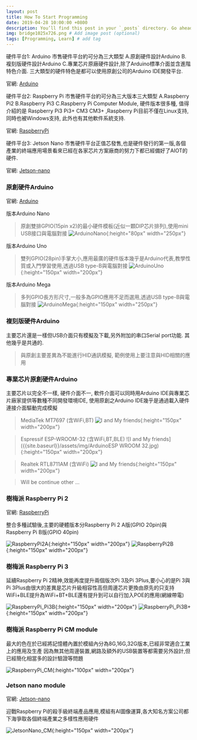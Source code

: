 ```yaml
---
layout: post
title: How To Start Programming
date: 2019-04-28 10:00:00 +0800
description: You’ll find this post in your `_posts` directory. Go ahead and edit it and re-build the site to see your changes. # Add post description (optional)
img: bridge1025x726.png # Add image post (optional)
tags: [Programming, Learn] # add tag
---
```

硬件平台1: Arduino 市售硬件平台約可分為三大類型 A.原創硬件設計Arduino B.複刻版硬件設計Arduino C.專業芯片原廠硬件設計,除了Arduino標準介面並含進階特色介面. 三大類型的硬件特色是都可以使用原創公司的Arduino IDE開發平台.

官網: [Arduino](https://www.arduino.cc/)

硬件平台2: Raspberry Pi 市售硬件平台約可分為三大版本三大類型 A.Raspberry Pi2 B.Raspberry Pi3 C.Raspberry Pi Computer Module, 硬件版本很多種, 值得介紹的是 Raspberry Pi3 Pi3+ CM3 CM3+ ,Raspberry Pi目前不僅在Linux支持,同時也被Windows支持, 此外也有其他軟件系統支持.

官網: [RaspberryPi](https://www.raspberrypi.com.tw/)

硬件平台3: Jetson Nano 市售硬件平台正值芯發售,也是硬件發行的第一版,各個產業的終端應用場景看來已經在各家芯片方案廠商的努力下都已經備好了AIOT的硬件.

官網: [Jetson-nano](https://www.nvidia.com/zh-tw/autonomous-machines/embedded-systems/jetson-nano/)

### 原創硬件Arduino
官網: [Arduino](https://www.arduino.cc/)

版本Arduino Nano
>原創雙排GPIO(15pin x2)的最小硬件模板(近似一顆DIP芯片排列),使用mini USB接口與電腦對接
![ArduinoNano]({{site.baseurl}}/assets/img/ArduinoNano.jpg){:height="80px" width="250px"}

版本Arduino Uno
>雙列GPIO(28pin)手掌大小,應用最廣的硬件版本幾乎是Arduino代表,教學性質或入門學習使用,透過USB type-B與電腦對接
![ArduinoUno]({{site.baseurl}}/assets/img/ArduinoUno.jpg){:height="150px" width="200px"}

版本Arduino Mega
>多列GPIO長方形尺寸,一般多為GPIO應用不足而選用,透過USB type-B與電腦對接
![ArduinoMega]({{site.baseurl}}/assets/img/ArduinoMega.jpg){:height="150px" width="250px"}


### 複刻版硬件Arduino
主要芯片還是一樣但USB介面只有模擬及下載,另外附加的串口Serial port功能. 其他幾乎是共通的.
>與原創主要差異為不能進行HID通訊模擬, 範例使用上要注意與HID相關的應用

### 專業芯片原創硬件Arduino
主要芯片以完全不一樣, 硬件介面不一, 軟件介面可以同時用Arduino IDE與專業芯片廠家提供等數種不同開發環境IDE, 使用原創之Arduino IDE幾乎是通過載入硬件連接介面驅動完成模擬
>MediaTek MT7697 (含WiFi,BT)
![I and My friends]({{site.baseurl}}/assets/img/ArduinoMT7697.jpg){:height="150px" width="200px"}

>Espressif ESP-WROOM-32 (含WiFi,BT,BLE)
![I and My friends]({{site.baseurl}}/assets/img/ArduinoESP WROOM 32.jpg){:height="150px" width="200px"}

>Realtek RTL8711AM (含WiFi)
![I and My friends]({{site.baseurl}}/assets/img/ArduinoRTL8711AM.jpg){:height="150px" width="200px"}

>Will be continue other ...

### 樹梅派 Raspberry Pi 2
官網: [RaspberryPi](https://www.raspberrypi.com.tw/)

整合多種試驗後,主要的硬體版本分Raspberry Pi 2 A版(GPIO 20pin)與Raspberry Pi B版(GPIO 40pin)
>
![RaspberryPi2A]({{site.baseurl}}/assets/img/RaspberryPi2A.jpg){:height="150px" width="200px"}
![RaspberryPi2B]({{site.baseurl}}/assets/img/RaspberryPi2B.jpg){:height="150px" width="200px"}

### 樹梅派 Raspberry Pi 3
延續Raspberry Pi 2精神,效能再度提升兩個版次Pi 3及Pi 3Plus,要小心的是Pi 3與Pi 3Plus由很大的差異是芯片升級相容性高但周邊芯片更換由原先的只支持WiFi+BLE提升為WiFi+BT+BLE還有提升到可以自行加入POE的應用(網線帶電)
>
![RaspberryPi_Pi3B]({{site.baseurl}}/assets/img/RaspberryPi3B.jpg){:height="150px" width="200px"}
![RaspberryPi_Pi3B+]({{site.baseurl}}/assets/img/RaspberryPi3B+.jpg){:height="150px" width="200px"}

### 樹梅派 Raspberry Pi CM module
最大的色在於已經將記憶體內置於模組內分為8G,16G,32G版本,已經非常適合工業上的應用及生產
因為無其他周邊裝置,網路及額外的USB裝置等都需要另外設計,但已經簡化相當多的設計驗證等問題
>
![RaspberryPi_CM]({{site.baseurl}}/assets/img/RaspberryPi_CM_module.jpg){:height="100px" width="200px"}

### Jetson nano module
官網: [Jetson-nano](https://www.nvidia.com/zh-tw/autonomous-machines/embedded-systems/jetson-nano/)

迎戰Raspberry Pi的殺手級終端產品應用,模組有AI圖像運算,各大知名方案公司都下海爭取各個終端產業之多樣性應用硬件
>
![JetsonNano_CM]({{site.baseurl}}/assets/img/JetsonNano_CM_module.jpg){:height="150px" width="200px"}
